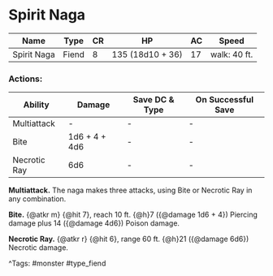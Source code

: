 # Spirit Naga

| Name | Type | CR | HP | AC | Speed |
|------|------|----|----|----|-------|
| Spirit Naga | Fiend | 8 | 135 (18d10 + 36) | 17 | walk: 40 ft. |

### Actions:

| Ability | Damage | Save DC & Type | On Successful Save |
|---------|--------|----------------|--------------------|
| Multiattack | - | - | - |
| Bite | 1d6 + 4 + 4d6 | - | - |
| Necrotic Ray | 6d6 | - | - |


**Multiattack.** The naga makes three attacks, using Bite or Necrotic Ray in any combination.

**Bite.** {@atkr m} {@hit 7}, reach 10 ft. {@h}7 ({@damage 1d6 + 4}) Piercing damage plus 14 ({@damage 4d6}) Poison damage.

**Necrotic Ray.** {@atkr r} {@hit 6}, range 60 ft. {@h}21 ({@damage 6d6}) Necrotic damage.

^Tags: #monster #type_fiend
